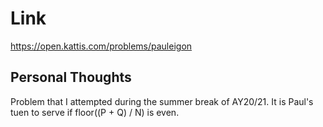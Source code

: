 # Link

https://open.kattis.com/problems/pauleigon

## Personal Thoughts

Problem that I attempted during the summer break of AY20/21. It is Paul's tuen to serve if floor((P + Q) / N) is even.

